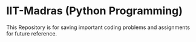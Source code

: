 # IIT-Madras (Python Programming)
This Repository is for saving important coding problems and assignments for future reference.
